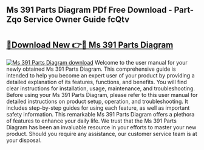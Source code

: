 ## Ms 391 Parts Diagram PDf Free Download - Part-Zqo Service Owner Guide fcQtv

# <h2><a href="http://dft478h.blite.top/?on=Ms+391+Parts+Diagram">🔗Download New 👉🔴 Ms 391 Parts Diagram</a></h2>

[![Ms 391 Parts Diagram download](https://i.imgur.com/lujVjoI.png)](http://dft478h.blite.top/?on=Ms+391+Parts+Diagram)
Welcome to the user manual for your newly obtained Ms 391 Parts Diagram. This comprehensive guide is intended to help you become an expert user of your product by providing a detailed explanation of its features, functions, and benefits. You will find clear instructions for installation, usage, maintenance, and troubleshooting. Before using your Ms 391 Parts Diagram, please refer to this user manual for detailed instructions on product setup, operation, and troubleshooting. It includes step-by-step guides for using each feature, as well as important safety information. This remarkable Ms 391 Parts Diagram offers a plethora of features to enhance your daily life. We trust that the Ms 391 Parts Diagram has been an invaluable resource in your efforts to master your new product. Should you require any assistance, our customer service team is at your disposal.
